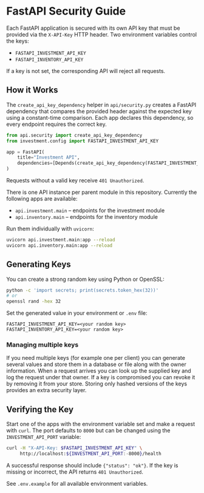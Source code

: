 # FastAPI Security Guide

Each FastAPI application is secured with its own API key that must be provided
via the `X-API-Key` HTTP header. Two environment variables control the keys:

- `FASTAPI_INVESTMENT_API_KEY`
- `FASTAPI_INVENTORY_API_KEY`

If a key is not set, the corresponding API will reject all requests.

## How it Works

The `create_api_key_dependency` helper in `api/security.py` creates a FastAPI
dependency that compares the provided header against the expected key using a
constant-time comparison. Each app declares this dependency, so every endpoint
requires the correct key.

```python
from api.security import create_api_key_dependency
from investment.config import FASTAPI_INVESTMENT_API_KEY

app = FastAPI(
    title="Investment API",
    dependencies=[Depends(create_api_key_dependency(FASTAPI_INVESTMENT_API_KEY))],
)
```

Requests without a valid key receive `401 Unauthorized`.

There is one API instance per parent module in this repository. Currently the
following apps are available:

- `api.investment.main` – endpoints for the investment module
- `api.inventory.main` – endpoints for the inventory module

Run them individually with `uvicorn`:

```bash
uvicorn api.investment.main:app --reload
uvicorn api.inventory.main:app --reload
```

## Generating Keys

You can create a strong random key using Python or OpenSSL:

```bash
python -c 'import secrets; print(secrets.token_hex(32))'
# or
openssl rand -hex 32
```

Set the generated value in your environment or `.env` file:

```
FASTAPI_INVESTMENT_API_KEY=<your random key>
FASTAPI_INVENTORY_API_KEY=<your random key>
```

### Managing multiple keys

If you need multiple keys (for example one per client) you can generate several
values and store them in a database or file along with the owner information.
When a request arrives you can look up the supplied key and log the request
under that owner. If a key is compromised you can revoke it by removing it from
your store. Storing only hashed versions of the keys provides an extra security
layer.

## Verifying the Key

Start one of the apps with the environment variable set and make a request with
`curl`. The port defaults to `8000` but can be changed using the
`INVESTMENT_API_PORT` variable:

```bash
curl -H "X-API-Key: $FASTAPI_INVESTMENT_API_KEY" \
     http://localhost:${INVESTMENT_API_PORT:-8000}/health
```

A successful response should include `{"status": "ok"}`. If the key is missing
or incorrect, the API returns `401 Unauthorized`.

See `.env.example` for all available environment variables.
